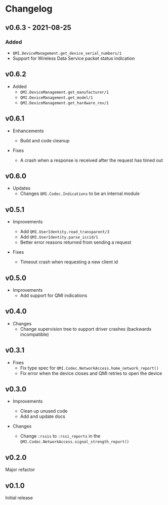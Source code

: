 # Changelog

## v0.6.3 - 2021-08-25

### Added

- `QMI.DeviceManagement.get_device_serial_numbers/1`
- Support for Wireless Data Service packet status indication

## v0.6.2

* Added
  * `QMI.DeviceManagement.get_manufacturer/1`
  * `QMI.DeviceManagement.get_model/1`
  * `QMI.DeviceManagement.get_hardware_rev/1`

## v0.6.1

* Enhancements
  * Build and code cleanup

* Fixes
  * A crash when a response is received after the request has timed out

## v0.6.0

* Updates
  * Changes `QMI.Codec.Indications` to be an internal module

## v0.5.1

* Improvements
  * Add `QMI.UserIdentity.read_transparent/3`
  * Add `QMI.UserIdentity.parse_iccid/1`
  * Better error reasons returned from sending a request

* Fixes
  * Timeout crash when requesting a new client id

## v0.5.0

* Improvements
  * Add support for QMI indications

## v0.4.0

* Changes
  * Change supervision tree to support driver crashes (backwards incompatible)

## v0.3.1

* Fixes
  * Fix type spec for `QMI.Codec.NetworkAccess.home_network_report()`
  * Fix error when the device closes and QMI retries to open the device

## v0.3.0

* Improvements
  * Clean up unused code
  * Add and update docs

* Changes
  * Change `:rssis` to `:rssi_reports` in the
   `QMI.Codec.NetworkAccess.signal_strength_report()`

## v0.2.0

Major refactor

## v0.1.0

Initial release
